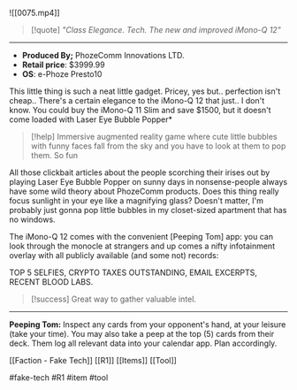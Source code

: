 ![[0075.mp4]]

> [!quote] 
> *"Class Elegance. Tech. The new and improved iMono-Q 12"* 

***
* **Produced By;** PhozeComm Innovations LTD. 
* **Retail price**: $3999.99 
* **OS**: e-Phoze Presto10

This little thing is such a neat little gadget. Pricey, yes but.. perfection isn't cheap.. There's a certain elegance to the iMono-Q 12 that just.. I don't know. You could buy the iMono-Q 11 Slim and save $1500, but it doesn't come loaded with Laser Eye Bubble Popper*

> [!help] 
> Immersive augmented reality game where cute little bubbles with funny faces fall from the sky and you have to look at them to pop them. So fun 

All those clickbait articles about the people scorching their irises out by playing Laser Eye Bubble Popper on sunny days in nonsense-people always have some wild theory about PhozeComm products. Does this thing really focus sunlight in your eye like a magnifying glass? Doesn't matter, I'm probably just gonna pop little bubbles in my closet-sized apartment that has no windows.

The iMono-Q 12 comes with the convenient [Peeping Tom] app: you can look through the monocle at strangers and up comes a nifty infotainment overlay with all publicly available (and some not) records:

TOP 5 SELFIES, CRYPTO TAXES OUTSTANDING, EMAIL EXCERPTS, RECENT BLOOD LABS.

> [!success] 
> Great way to gather valuable intel. 

***
**Peeping Tom:** Inspect any cards from your opponent's hand, at your leisure (take your time). You may also take a peep at the top (5) cards from their deck. Them log all relevant data into your calendar app. Plan accordingly.

[[Faction - Fake Tech]]
[[R1]]
[[Items]]
[[Tool]]

#fake-tech #R1 #item #tool 